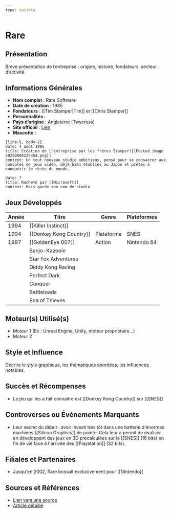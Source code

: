 ```yaml
---
type: societe
---
```


# Rare

## Présentation
Brève présentation de l’entreprise : origine, histoire, fondateurs, secteur d’activité.

## Informations Générales
- **Nom complet** :  Rare Software
- **Date de création** :  1985
- **Fondateurs** :  [[Tim Stamper|Tim]] et [[Chris Stamper]]
- **Personnalités** : 
- **Pays d’origine** :  Angleterre (Twycross)
- **Site officiel** : [Lien](#)  
- **Mascotte** :

```timeline-labeled
[line-5, body-2]
date: 4 août 1985
title: Création de l'entreprise par les frères Stamper![[Pasted image 20250804225454.png]]
content: Un tout nouveau studio ambitieux, pensé pour se consacrer aux consoles de jeux vidéo, déjà bien établies au Japon et prêtes à conquérir le reste du monde.

date: ?
title: Racheté par [[Microsoft]]
content: Mais garde son nom de studio
```

## Jeux Développés
| Année | Titre                   | Genre      | Plateformes |
| ----- | ----------------------- | ---------- | ----------- |
| 1994  | [[Killer Instinct]]     |            |             |
| 1994  | [[Donkey Kong Country]] | Plateforme | SNES        |
| 1997  | [[GoldenEye 007]]       | Action     | Nintendo 64 |
|       | Banjo-Kazooie           |            |             |
|       | Star Fox Adventures     |            |             |
|       | Diddy Kong Racing       |            |             |
|       | Perfect Dark            |            |             |
|       | Conquer                 |            |             |
|       | Battletoads             |            |             |
|       | Sea of Thieves          |            |             |

## Moteur(s) Utilisé(s)
- Moteur 1 (Ex : Unreal Engine, Unity, moteur propriétaire...)
- Moteur 2

## Style et Influence
Décrire le style graphique, les thématiques abordées, les influences notables.

## Succès et Récompenses
- Le jeu qui les a fait connaître est [[Donkey Kong Country]] sur [[SNES]]

## Controverses ou Événements Marquants
- Leur secret du début : avoir investi très tôt dans une batterie d'énormes machines [[Silicon Graphics]] de pointe. Cela leur a permit de rivaliser en développant des jeux en 3D précalculées sur la [[SNES]] (16 bits) en fin de vie face à l'arrivée des [[Playstation]] (32 bits).

## Filiales et Partenaires
- Jusqu'en 2002, Rare bossait exclusivement pour [[Nintendo]]
## Sources et Références
- [Lien vers une source](#)
- [Article détaillé](#)
